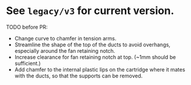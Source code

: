 # See `legacy/v3` for current version.

TODO before PR:

 - Change curve to chamfer in tension arms.
 - Streamline the shape of the top of the ducts to avoid overhangs, especially around the fan retaining notch.
 - Increase clearance for fan retaining notch at top. (~1mm should be sufficient.)
 - Add chamfer to the internal plastic lips on the cartridge where it mates with the ducts, so that the supports can be removed.
